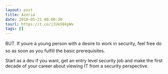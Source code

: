 ```yaml
---
layout: post
title: Azeria
date: 2018-05-21 00:00:20
tourl: https://t.co/jIUkX6kpWv
tags: []
---
```

BUT. If youre a young person with a desire to work in security, feel free do so as soon as you fulfill the basic prerequisites.

Start as a dev if you want, get an entry level security job and make the first decade of your career about viewing IT from a security perspective.